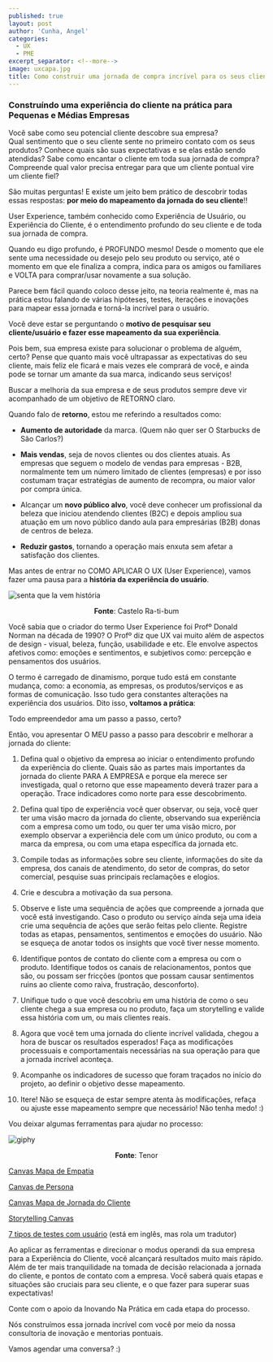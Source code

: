 ```yaml
---
published: true
layout: post
author: 'Cunha, Angel'
categories:
  - UX
  - PME
excerpt_separator: <!--more-->
image: uxcapa.jpg
title: Como construir uma jornada de compra incrível para os seus clientes
---
```

### Construíndo uma experiência do cliente na prática para Pequenas e Médias Empresas

Você sabe como seu potencial cliente descobre sua empresa?  
Qual sentimento que o seu cliente sente no primeiro contato com os seus produtos? Conhece quais são suas expectativas e se elas estão sendo atendidas? 
Sabe como encantar o cliente em toda sua jornada de compra? 
Compreende qual valor precisa entregar para que um cliente pontual vire um cliente fiel?


São muitas perguntas! E existe um jeito bem prático de descobrir todas essas respostas: **por meio do mapeamento da jornada do seu cliente**!! <!--more-->

User Experience, também conhecido como Experiência de Usuário, ou Experiência do Cliente, é o entendimento profundo do seu cliente e de toda sua jornada de compra. 

Quando eu digo profundo, é PROFUNDO mesmo! Desde o momento que ele sente uma necessidade ou desejo pelo seu produto ou serviço, até o momento em que ele finaliza a compra, indica para os amigos ou familiares e VOLTA para comprar/usar novamente a sua solução.

Parece bem fácil quando coloco desse jeito, na teoria realmente é, mas na prática estou falando de várias hipóteses, testes, iterações e inovações para mapear essa jornada e torná-la incrível para o usuário.

Você deve estar se perguntando o **motivo de pesquisar seu cliente/usuário e fazer esse mapeamento da sua experiência**. 

Pois bem, sua empresa existe para solucionar o problema de alguém, certo? Pense que quanto mais você ultrapassar as expectativas do seu cliente, mais feliz ele ficará e mais vezes ele comprará de você, e ainda pode se tornar um amante da sua marca, indicando seus serviços! 

Buscar a melhoria da sua empresa e de seus produtos sempre deve vir acompanhado de um objetivo de RETORNO claro.

Quando falo de **retorno**, estou me referindo a resultados como:

- **Aumento de autoridade** da marca. (Quem não quer ser O Starbucks de São Carlos?)

- **Mais vendas**, seja de novos clientes ou dos clientes atuais. As empresas que seguem o modelo de vendas para empresas - B2B, normalmente tem um número limitado de clientes (empresas) e por isso costumam traçar estratégias de aumento de recompra, ou maior valor por compra única. 

- Alcançar um **novo público alvo**, você deve conhecer um profissional da beleza que iniciou atendendo clientes (B2C) e depois ampliou sua atuação em um novo público dando aula para empresárias (B2B) donas de centros de beleza.

- **Reduzir gastos**, tornando a operação mais enxuta sem afetar a satisfação dos clientes.



Mas antes de entrar no COMO APLICAR O UX (User Experience), vamos fazer uma pausa para a **história da experiência do usuário**.

![senta que la vem história]({{site.baseurl}}/images/blog/posts/senta.gif)
<p style="text-align: center;"><strong>Fonte</strong>: Castelo Ra-ti-bum</p>


Você sabia que o criador do termo User Experience foi Profº Donald Norman na década de 1990?
O Profº diz que UX vai muito além de aspectos de design - visual, beleza, função, usabilidade e etc. Ele envolve aspectos afetivos como: emoções e sentimentos, e subjetivos como: percepção e pensamentos dos usuários.

O termo é carregado de dinamismo, porque tudo está em constante mudança, como: a economia, as empresas, os produtos/serviços e as formas de comunicação. Isso tudo gera constantes alterações na experiência dos usuários. Dito isso, **voltamos a prática**:

Todo empreendedor ama um passo a passo, certo? 

Então, vou apresentar O MEU passo a passo para descobrir e melhorar a jornada do cliente:

1. Defina qual o objetivo da empresa ao iniciar o entendimento profundo da experiência do cliente. Quais são as partes mais importantes da jornada do cliente PARA A EMPRESA e porque ela merece ser investigada, qual o retorno que esse mapeamento deverá trazer para a operação. Trace indicadores como norte para esse descobrimento.
 
2. Defina qual tipo de experiência você quer observar, ou seja, você quer ter uma visão macro da jornada do cliente, observando sua experiência com a empresa como um todo, ou quer ter uma visão micro, por exemplo observar a experiência dele com um único produto, ou com a marca da empresa, ou com uma etapa específica da jornada etc.

3. Compile todas as informações sobre seu cliente, informações do site da empresa, dos canais de atendimento, do setor de compras, do setor comercial, pesquise suas principais reclamações e elogios.

4. Crie e descubra a motivação da sua persona.

5. Observe e liste uma sequência de ações que compreende a jornada que você está investigando. Caso o produto ou serviço ainda seja uma ideia crie uma sequência de ações que serão feitas pelo cliente. Registre todas as etapas, pensamentos, sentimentos e emoções do usuário. Não se esqueça de anotar todos os insights que você tiver nesse momento.

6. Identifique pontos de contato do cliente com a empresa ou com o produto. Identifique todos os canais de relacionamentos, pontos que são, ou possam ser fricções (pontos que possam causar sentimentos ruins ao cliente como raiva, frustração, desconforto).

7. Unifique tudo o que você descobriu em uma história de como o seu cliente chega a sua empresa ou no produto, faça um storytelling e valide essa história com um, ou mais clientes reais.

8. Agora que você tem uma jornada do cliente incrível validada, chegou a hora de buscar os resultados esperados! Faça as modificações processuais e comportamentais necessárias na sua operação para que a jornada incrível aconteça.

9. Acompanhe os indicadores de sucesso que foram traçados no início do projeto, ao definir o objetivo desse mapeamento. 

10.  Itere! Não se esqueça de estar sempre atenta às modificações, refaça ou ajuste esse mapeamento sempre que necessário! Não tenha medo! :)




Vou deixar algumas ferramentas para ajudar no processo:

![giphy]({{site.baseurl}}/images/blog/posts/ferramentas.gif)
<p style="text-align: center;"><strong>Fonte</strong>: Tenor</p>

[Canvas Mapa de Empatia](https://analistamodelosdenegocios.com.br/downloads/mapa-de-empatia-em-pdf-em-ppt/)

[Canvas de Persona](https://www.designabetterbusiness.tools/tools/persona-canvas)

[Canvas Mapa de Jornada do Cliente](https://custellence.com/pdf/workshop-canvas-customer-journey-map.pdf) 

[Storytelling Canvas](https://www.designabetterbusiness.tools/tools/storytelling-canvas)

[7 tipos de testes com usuário](https://xd.adobe.com/ideas/process/user-testing/top-7-usability-testing-methods/) (está em inglês, mas rola um tradutor)


Ao aplicar as ferramentas e  direcionar o modus operandi da sua empresa para a Experiência do Cliente, você alcançará resultados muito mais rápido. Além de ter mais tranquilidade na tomada de decisão relacionada a jornada do cliente, e pontos de contato com a empresa. Você saberá quais etapas e situações são cruciais para seu cliente, e o que fazer para superar suas expectativas!

Conte com o apoio da Inovando Na Prática em cada etapa do processo. 

Nós construímos essa jornada incrível com você por meio da nossa consultoria de inovação e mentorias pontuais. 

Vamos agendar uma conversa? :)
